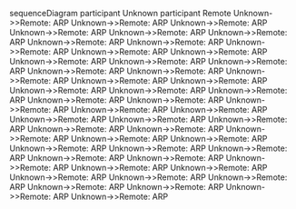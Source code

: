 sequenceDiagram
    participant Unknown
    participant Remote
    Unknown->>Remote: ARP
    Unknown->>Remote: ARP
    Unknown->>Remote: ARP
    Unknown->>Remote: ARP
    Unknown->>Remote: ARP
    Unknown->>Remote: ARP
    Unknown->>Remote: ARP
    Unknown->>Remote: ARP
    Unknown->>Remote: ARP
    Unknown->>Remote: ARP
    Unknown->>Remote: ARP
    Unknown->>Remote: ARP
    Unknown->>Remote: ARP
    Unknown->>Remote: ARP
    Unknown->>Remote: ARP
    Unknown->>Remote: ARP
    Unknown->>Remote: ARP
    Unknown->>Remote: ARP
    Unknown->>Remote: ARP
    Unknown->>Remote: ARP
    Unknown->>Remote: ARP
    Unknown->>Remote: ARP
    Unknown->>Remote: ARP
    Unknown->>Remote: ARP
    Unknown->>Remote: ARP
    Unknown->>Remote: ARP
    Unknown->>Remote: ARP
    Unknown->>Remote: ARP
    Unknown->>Remote: ARP
    Unknown->>Remote: ARP
    Unknown->>Remote: ARP
    Unknown->>Remote: ARP
    Unknown->>Remote: ARP
    Unknown->>Remote: ARP
    Unknown->>Remote: ARP
    Unknown->>Remote: ARP
    Unknown->>Remote: ARP
    Unknown->>Remote: ARP
    Unknown->>Remote: ARP
    Unknown->>Remote: ARP
    Unknown->>Remote: ARP
    Unknown->>Remote: ARP
    Unknown->>Remote: ARP
    Unknown->>Remote: ARP
    Unknown->>Remote: ARP
    Unknown->>Remote: ARP
    Unknown->>Remote: ARP
    Unknown->>Remote: ARP
    Unknown->>Remote: ARP
    Unknown->>Remote: ARP
